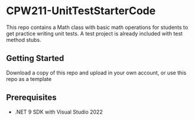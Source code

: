 # CPW211-UnitTestStarterCode
This repo contains a Math class with basic math operations for students to get practice
writing unit tests. A test project is already included with test method stubs.

## Getting Started
Download a copy of this repo and upload in your own account, or use this repo as a template

## Prerequisites
- .NET 9 SDK with Visual Studio 2022
